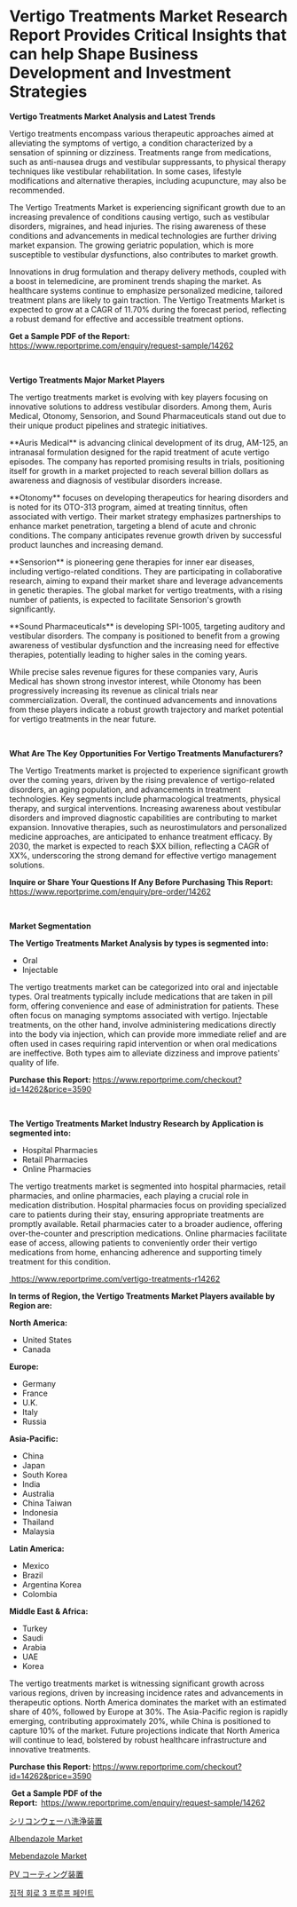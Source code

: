 <p><h1>Vertigo Treatments Market Research Report Provides Critical Insights that can help Shape Business Development and Investment Strategies</h1></p><p><strong>Vertigo Treatments Market Analysis and Latest Trends</strong></p>
<p><p>Vertigo treatments encompass various therapeutic approaches aimed at alleviating the symptoms of vertigo, a condition characterized by a sensation of spinning or dizziness. Treatments range from medications, such as anti-nausea drugs and vestibular suppressants, to physical therapy techniques like vestibular rehabilitation. In some cases, lifestyle modifications and alternative therapies, including acupuncture, may also be recommended. </p><p>The Vertigo Treatments Market is experiencing significant growth due to an increasing prevalence of conditions causing vertigo, such as vestibular disorders, migraines, and head injuries. The rising awareness of these conditions and advancements in medical technologies are further driving market expansion. The growing geriatric population, which is more susceptible to vestibular dysfunctions, also contributes to market growth.</p><p>Innovations in drug formulation and therapy delivery methods, coupled with a boost in telemedicine, are prominent trends shaping the market. As healthcare systems continue to emphasize personalized medicine, tailored treatment plans are likely to gain traction. The Vertigo Treatments Market is expected to grow at a CAGR of 11.70% during the forecast period, reflecting a robust demand for effective and accessible treatment options.</p></p>
<p><strong>Get a Sample PDF of the Report:&nbsp;</strong> <a href="https://www.reportprime.com/enquiry/request-sample/14262">https://www.reportprime.com/enquiry/request-sample/14262</a></p>
<p>&nbsp;</p>
<p><strong>Vertigo Treatments Major Market Players</strong></p>
<p><p>The vertigo treatments market is evolving with key players focusing on innovative solutions to address vestibular disorders. Among them, Auris Medical, Otonomy, Sensorion, and Sound Pharmaceuticals stand out due to their unique product pipelines and strategic initiatives.</p><p>**Auris Medical** is advancing clinical development of its drug, AM-125, an intranasal formulation designed for the rapid treatment of acute vertigo episodes. The company has reported promising results in trials, positioning itself for growth in a market projected to reach several billion dollars as awareness and diagnosis of vestibular disorders increase.</p><p>**Otonomy** focuses on developing therapeutics for hearing disorders and is noted for its OTO-313 program, aimed at treating tinnitus, often associated with vertigo. Their market strategy emphasizes partnerships to enhance market penetration, targeting a blend of acute and chronic conditions. The company anticipates revenue growth driven by successful product launches and increasing demand.</p><p>**Sensorion** is pioneering gene therapies for inner ear diseases, including vertigo-related conditions. They are participating in collaborative research, aiming to expand their market share and leverage advancements in genetic therapies. The global market for vertigo treatments, with a rising number of patients, is expected to facilitate Sensorion's growth significantly.</p><p>**Sound Pharmaceuticals** is developing SPI-1005, targeting auditory and vestibular disorders. The company is positioned to benefit from a growing awareness of vestibular dysfunction and the increasing need for effective therapies, potentially leading to higher sales in the coming years.</p><p>While precise sales revenue figures for these companies vary, Auris Medical has shown strong investor interest, while Otonomy has been progressively increasing its revenue as clinical trials near commercialization. Overall, the continued advancements and innovations from these players indicate a robust growth trajectory and market potential for vertigo treatments in the near future.</p></p>
<p>&nbsp;</p>
<p><strong>What Are The Key Opportunities For Vertigo Treatments Manufacturers?</strong></p>
<p><p>The Vertigo Treatments market is projected to experience significant growth over the coming years, driven by the rising prevalence of vertigo-related disorders, an aging population, and advancements in treatment technologies. Key segments include pharmacological treatments, physical therapy, and surgical interventions. Increasing awareness about vestibular disorders and improved diagnostic capabilities are contributing to market expansion. Innovative therapies, such as neurostimulators and personalized medicine approaches, are anticipated to enhance treatment efficacy. By 2030, the market is expected to reach $XX billion, reflecting a CAGR of XX%, underscoring the strong demand for effective vertigo management solutions.</p></p>
<p><strong>Inquire or Share Your Questions If Any Before Purchasing This Report:</strong> <a href="https://www.reportprime.com/enquiry/pre-order/14262">https://www.reportprime.com/enquiry/pre-order/14262</a></p>
<p>&nbsp;</p>
<p><strong>Market Segmentation</strong></p>
<p><strong>The Vertigo Treatments Market Analysis by types is segmented into:</strong></p>
<p><ul><li>Oral</li><li>Injectable</li></ul></p>
<p><p>The vertigo treatments market can be categorized into oral and injectable types. Oral treatments typically include medications that are taken in pill form, offering convenience and ease of administration for patients. These often focus on managing symptoms associated with vertigo. Injectable treatments, on the other hand, involve administering medications directly into the body via injection, which can provide more immediate relief and are often used in cases requiring rapid intervention or when oral medications are ineffective. Both types aim to alleviate dizziness and improve patients' quality of life.</p></p>
<p><strong>Purchase this Report:&nbsp;</strong><a href="https://www.reportprime.com/checkout?id=14262&price=3590">https://www.reportprime.com/checkout?id=14262&price=3590</a></p>
<p>&nbsp;</p>
<p><strong>The Vertigo Treatments Market Industry Research by Application is segmented into:</strong></p>
<p><ul><li>Hospital Pharmacies</li><li>Retail Pharmacies</li><li>Online Pharmacies</li></ul></p>
<p><p>The vertigo treatments market is segmented into hospital pharmacies, retail pharmacies, and online pharmacies, each playing a crucial role in medication distribution. Hospital pharmacies focus on providing specialized care to patients during their stay, ensuring appropriate treatments are promptly available. Retail pharmacies cater to a broader audience, offering over-the-counter and prescription medications. Online pharmacies facilitate ease of access, allowing patients to conveniently order their vertigo medications from home, enhancing adherence and supporting timely treatment for this condition.</p></p>
<p><a href="https://www.reportprime.com/vertigo-treatments-r14262">&nbsp;https://www.reportprime.com/vertigo-treatments-r14262</a></p>
<p><strong>In terms of Region, the Vertigo Treatments Market Players available by Region are:</strong></p>
<p>
    <p> <strong> North America: </strong>
        <ul>
            <li>United States</li>
            <li>Canada</li>
        </ul>
        </p> 
    <p> <strong> Europe: </strong>
        <ul>
            <li>Germany</li>
            <li>France</li>
            <li>U.K.</li>
            <li>Italy</li>
            <li>Russia</li>
        </ul>
        </p> 
    <p> <strong> Asia-Pacific: </strong>
        <ul>
            <li>China</li>
            <li>Japan</li>
            <li>South Korea</li>
            <li>India</li>
            <li>Australia</li>
            <li>China Taiwan</li>
            <li>Indonesia</li>
            <li>Thailand</li>
            <li>Malaysia</li>
        </ul>
        </p> 
    <p> <strong> Latin America: </strong>
        <ul>
            <li>Mexico</li>
            <li>Brazil</li>
            <li>Argentina Korea</li>
            <li>Colombia</li>
        </ul>
        </p> 
    <p> <strong> Middle East & Africa: </strong>
        <ul>
            <li>Turkey</li>
            <li>Saudi</li>
            <li>Arabia</li>
            <li>UAE</li>
            <li>Korea</li>
        </ul>
    </p>
    </p>
<p><p>The vertigo treatments market is witnessing significant growth across various regions, driven by increasing incidence rates and advancements in therapeutic options. North America dominates the market with an estimated share of 40%, followed by Europe at 30%. The Asia-Pacific region is rapidly emerging, contributing approximately 20%, while China is positioned to capture 10% of the market. Future projections indicate that North America will continue to lead, bolstered by robust healthcare infrastructure and innovative treatments.</p></p>
<p><strong>Purchase this Report: </strong><a href="https://www.reportprime.com/checkout?id=14262&price=3590">https://www.reportprime.com/checkout?id=14262&price=3590</a></p>
<p>&nbsp;<strong>Get a Sample PDF of the Report:&nbsp;&nbsp;</strong><a href="https://www.reportprime.com/enquiry/request-sample/14262">https://www.reportprime.com/enquiry/request-sample/14262</a></p>
<p><strong></strong></p>
<p><p><a href="https://medium.com/@gla8aaroyals/silicon-wafer-cleaning-equipment-market-%E3%81%AF-%E3%82%B3%E3%82%B9%E3%83%88%E7%AE%A1%E7%90%86%E3%81%A8%E5%8A%B9%E7%8E%87%E5%90%91%E4%B8%8A%E3%82%92%E5%84%AA%E5%85%88%E3%81%97%E3%81%BE%E3%81%99-%E3%81%95%E3%82%89%E3%81%AB-%E5%A0%B1%E5%91%8A%E6%9B%B8%E3%81%AF%E5%B8%82%E5%A0%B4%E3%81%AE%E9%9C%80%E8%A6%81%E9%9D%A2%E3%81%A8%E4%BE%9B%E7%B5%A6%E9%9D%A2%E3%81%AE%E4%B8%A1%E6%96%B9%E3%82%92%E3%82%AB%E3%83%90%E3%83%BC%E3%81%97%E3%81%A6%E3%81%84%E3%81%BE%E3%81%99-60e05460e4e0">シリコンウェーハ洗浄装置</a></p><p><a href="https://issuu.com/reportprime-2/docs/albendazole-market-size-2030.pptx_ce2432096bd31d">Albendazole Market</a></p><p><a href="https://issuu.com/reportprime-2/docs/mebendazole-market-size-2030.pptx_eb573b38e6c321">Mebendazole Market</a></p><p><a href="https://medium.com/@gla8aaroyals/pv-coating-equipment-market-%E3%81%AE%E3%82%B0%E3%83%AD%E3%83%BC%E3%83%90%E3%83%AB%E5%B8%82%E5%A0%B4%E6%A6%82%E8%A6%81%E3%81%AF-%E4%B8%96%E7%95%8C%E3%81%8A%E3%82%88%E3%81%B3%E4%B8%BB%E8%A6%81%E5%B8%82%E5%A0%B4%E3%81%AB%E3%81%8A%E3%81%91%E3%82%8B%E6%A5%AD%E7%95%8C%E3%81%AB%E5%BD%B1%E9%9F%BF%E3%82%92%E4%B8%8E%E3%81%88%E3%82%8B%E4%B8%BB%E8%A6%81%E3%81%AA%E3%83%88%E3%83%AC%E3%83%B3%E3%83%89%E3%81%AB%E3%81%A4%E3%81%84%E3%81%A6-%E7%8B%AC%E8%87%AA%E3%81%AE%E8%A6%96%E7%82%B9%E3%82%92%E6%8F%90%E4%BE%9B%E3%81%97%E3%81%BE%E3%81%99-b27013f56ede">PV コーティング装置</a></p><p><a href="https://medium.com/@ejuynpri79/integrated-circuit-three-proof-paint-market-%EC%9D%98-%EA%B8%80%EB%A1%9C%EB%B2%8C-%EC%8B%9C%EC%9E%A5-%EA%B0%9C%EC%9A%94%EB%8A%94-%EC%A0%84-%EC%84%B8%EA%B3%84-%EB%B0%8F-%EC%A3%BC%EC%9A%94-%EC%8B%9C%EC%9E%A5%EC%9D%98-%EC%82%B0%EC%97%85%EC%97%90-%EC%98%81%ED%96%A5%EC%9D%84-%EB%AF%B8%EC%B9%98%EB%8A%94-%EC%A3%BC%EC%9A%94-%ED%8A%B8%EB%A0%8C%EB%93%9C%EC%97%90-%EB%8C%80%ED%95%9C-%EB%8F%85%ED%8A%B9%ED%95%9C-4cdf00637cdb">집적 회로 3 프루프 페인트</a></p></p>